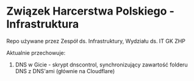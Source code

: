 # Związek Harcerstwa Polskiego - Infrastruktura

Repo używane przez Zespół ds. Infrastruktury, Wydziału ds. IT GK ZHP

Aktualnie przechowuje:
1. DNS w Gicie - skrypt dnscontrol, synchronizujący zawartość folderu DNS z DNS'ami (głównie na Cloudflare)